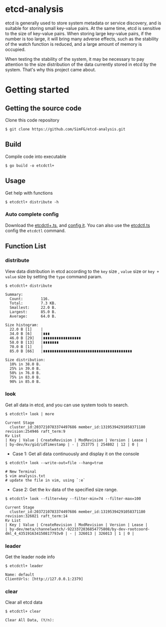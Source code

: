 # etcd-analysis
etcd is generally used to store system metadata or service discovery, and is suitable for storing small key-value pairs. At the same time, etcd is sensitive to the size of key-value pairs. When storing large key-value pairs, if the number is too large, it will bring many adverse effects, such as the stability of the watch function is reduced, and a large amount of memory is occupied.

When testing the stability of the system, it may be necessary to pay attention to the size distribution of the data currently stored in etcd by the system. That's why this project came about.

# Getting started
## Getting the source code
Clone this code repository
```shell
$ git clone https://github.com/SimFG/etcd-analysis.git
```
## Build
Compile code into executable
```shell
$ go build -o etcdctl+
```
## Usage
Get help with functions
```shell
$ etcdctl+ distribute -h
```
### Auto complete config
Download the [etcdctl+.ts](ts/etcdctl+.ts), and [config it](https://simfg.github.io/fig). You can also use the [etcdctl.ts](https://simfg.github.io/etcdctl.ts) config the `etcdctl` command.

## Function List
### distribute
View data distribution in etcd according to the `key` size , `value` size or `key + value` size by setting the `type` command param.
```shell
$ etcdctl+ distribute

Summary:
  Count:        116.
  Total:        7.3 KB.
  Smallest:     22.0 B.
  Largest:      85.0 B.
  Average:      64.0 B.

Size histogram:
  22.0 B [1]    |
  34.0 B [6]    |∎∎∎
  46.0 B [29]   |∎∎∎∎∎∎∎∎∎∎∎∎∎∎∎∎∎
  58.0 B [13]   |∎∎∎∎∎∎∎
  70.0 B [1]    |
  85.0 B [66]   |∎∎∎∎∎∎∎∎∎∎∎∎∎∎∎∎∎∎∎∎∎∎∎∎∎∎∎∎∎∎∎∎∎∎∎∎∎∎∎∎

Size distribution:
  10% in 38.0 B.
  25% in 39.0 B.
  50% in 76.0 B.
  75% in 83.0 B.
  90% in 85.0 B.
```

### look
Get all data in etcd, and you can use system tools to search.
```shell
$ etcdctl+ look | more

Current Stage
  cluster_id:2037210783374497686 member_id:13195394291058371180 revision:254946 raft_term:9 
Kv List
| Key | Value | CreateRevision | ModRevision | Version | Lease |
| by-dev/kv/gid/idTimestamp | - | 253775 | 254802 | 12 | 0 |
```
- Case 1:  Get all data continuously and display it on the console
```shell
$ etcdctl+ look --write-out=file --hang=true

# New Terminal
$ vim analysis.txt
# update the file in vim, using `:e`
```
- Case 2:  Get the kv data of the specified size range.
```shell
$ etcdctl+ look --filter=key --filter-min=74 --filter-max=100

Current Stage
  cluster_id:2037210783374497686 member_id:13195394291058371180 revision:326021 raft_term:14 
Kv List
| Key | Value | CreateRevision | ModRevision | Version | Lease |
| by-dev/meta/channelwatch/-9223372036854775808/by-dev-rootcoord-dml_4_435191634150817793v0 | - | 326013 | 326013 | 1 | 0 |
```

### leader
Get the leader node info
```shell
$ etcdctl+ leader

Name: default
ClientUrls: [http://127.0.0.1:2379]
```

### clear
Clear all etcd data
```shell
$ etcdctl+ clear

Clear All Data, (Y/n):
```